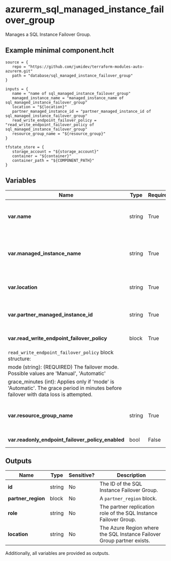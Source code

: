 # azurerm_sql_managed_instance_failover_group

Manages a SQL Instance Failover Group.

## Example minimal component.hclt

```hcl
source = {
   repo = "https://github.com/jumidev/terraform-modules-auto-azurerm.git" 
   path = "database/sql_managed_instance_failover_group" 
}

inputs = {
   name = "name of sql_managed_instance_failover_group" 
   managed_instance_name = "managed_instance_name of sql_managed_instance_failover_group" 
   location = "${location}" 
   partner_managed_instance_id = "partner_managed_instance_id of sql_managed_instance_failover_group" 
   read_write_endpoint_failover_policy = "read_write_endpoint_failover_policy of sql_managed_instance_failover_group" 
   resource_group_name = "${resource_group}" 
}

tfstate_store = {
   storage_account = "${storage_account}" 
   container = "${container}" 
   container_path = "${COMPONENT_PATH}" 
}

```

## Variables

| Name | Type | Required? |  Default  |  Description |
| ---- | ---- | --------- |  ----------- | ----------- |
| **var.name** | string | True | -  |  The name which should be used for this SQL Instance Failover Group. Changing this forces a new SQL Instance Failover Group to be created. | 
| **var.managed_instance_name** | string | True | -  |  The name of the SQL Managed Instance which will be replicated using a SQL Instance Failover Group. Changing this forces a new SQL Instance Failover Group to be created. | 
| **var.location** | string | True | -  |  The Azure Region where the SQL Instance Failover Group exists. Changing this forces a new resource to be created. | 
| **var.partner_managed_instance_id** | string | True | -  |  ID of the SQL Managed Instance which will be replicated to. Changing this forces a new resource to be created. | 
| **var.read_write_endpoint_failover_policy** | block | True | -  |  A `read_write_endpoint_failover_policy` block. | 
| `read_write_endpoint_failover_policy` block structure: || 
|   mode (string): (REQUIRED) The failover mode. Possible values are 'Manual', 'Automatic' ||
|   grace_minutes (int): Applies only if 'mode' is 'Automatic'. The grace period in minutes before failover with data loss is attempted. ||
| **var.resource_group_name** | string | True | -  |  The name of the Resource Group where the SQL Instance Failover Group should exist. Changing this forces a new SQL Instance Failover Group to be created. | 
| **var.readonly_endpoint_failover_policy_enabled** | bool | False | `True`  |  Failover policy for the read-only endpoint. Defaults to `true`. | 



## Outputs

| Name | Type | Sensitive? | Description |
| ---- | ---- | --------- | --------- |
| **id** | string | No  | The ID of the SQL Instance Failover Group. | 
| **partner_region** | block | No  | A `partner_region` block. | 
| **role** | string | No  | The partner replication role of the SQL Instance Failover Group. | 
| **location** | string | No  | The Azure Region where the SQL Instance Failover Group partner exists. | 

Additionally, all variables are provided as outputs.
